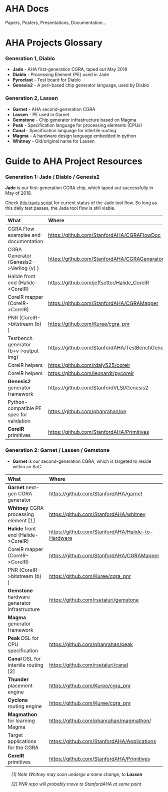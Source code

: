 # AHA Docs
Papers, Posters, Presentations, Documentation...

# AHA Projects Glossary

### Generation 1, Diablo
* **Jade**      - AHA first-generation CGRA, taped out May 2018
* **Diablo**    - Processing Element (PE) used in Jade
* **Pyroclast** - Test board for Diablo
* **Genesis2**  - A perl-based chip generator language, used by Diablo

### Generation 2, Lassen
* **Garnet**   - AHA second-generation CGRA
* **Lassen**   - PE used in Garnet
* **Gemstone** - Chip generator infrastructure based on Magma
* **Peak**     - Specification language for processing elements (CPUs)
* **Canal**    - Specification language for intertile routing
* **Magma**    - A hardware design language embedded in python
* **Whitney**  - Old/original name for Lassen


# Guide to AHA Project Resources
### Generation 1: Jade / Diablo / Genesis2

**Jade** is our first-generation CGRA chip, which taped out successfully in May of 2018.

Check [this travis script](https://travis-ci.org/StanfordAHA/CGRAFlow) 
for current status of the Jade tool flow. So long as this daily test passes, 
the Jade tool flow is still viable.


| What                                    | Where                               |
| :-------------------------------------- | :---------------------------------- |
| CGRA Flow examples and documentation    | https://github.com/StanfordAHA/CGRAFlowDoc
| CGRA Generator (Genesis2->Verilog (v) ) | https://github.com/StanfordAHA/CGRAGenerator|
| Halide front end (Halide->CoreIR)       | https://github.com/jeffsetter/Halide_CoreIR |
| CoreIR mapper (CoreIR->CoreIR)          | https://github.com/StanfordAHA/CGRAMapper   |
| PNR (CoreIR->bitstream (b) )            | https://github.com/Kuree/cgra_pnr           |
| Testbench generator (b+v->output img)   | https://github.com/StanfordAHA/TestBenchGenerator |
| CoreIR helpers                          | https://github.com/rdaly525/coreir          |
| CoreIR helpers                          | https://github.com/leonardt/pycoreir        |
| **Genesis2** generator framework        | https://github.com/StanfordVLSI/Genesis2 |
| Python-compatible PE spec for validation| https://github.com/phanrahan/pe     |
| **CoreIR** primitives                   | https://github.com/StanfordAHA/Primitives |

### Generation 2: Garnet / Lassen / Gemstone

* **Garnet** is our second-generation CGRA, which is targeted to reside within an SoC.


| What                                    | Where                               |
| :-------------------------------------- | :---------------------------------- |
| **Garnet** next-gen CGRA generator      | https://github.com/StanfordAHA/garnet |
| **Whitney** CGRA processing element [1] | https://github.com/StanfordAHA/whitney
| **Halide** front end (Halide->CoreIR)   | https://github.com/StanfordAHA/Halide-to-Hardware |
| CoreIR mapper (CoreIR->CoreIR)          | https://github.com/StanfordAHA/CGRAMapper
| PNR (CoreIR->bitstream (b) )            | https://github.com/Kuree/cgra_pnr        |
| **Gemstone** hardware generator infrastructure | https://github.com/rsetaluri/gemstone |
| **Magma** generator framework           | 
| **Peak** DSL for CPU specification      | https://github.com/phanrahan/peak
| **Canal** DSL for intertile routing [2] | https://github.com/rsetaluri/canal
| **Thunder** placement engine            | https://github.com/Kuree/cgra_pnr           |
| **Cyclone** routing engine              | https://github.com/Kuree/cgra_pnr           |
| **Magmathon** for learning Magma        | https://github.com/phanrahan/magmathon/ |
| Target applications for the CGRA        | https://github.com/StanfordAHA/Applications
| **CoreIR** primitives                   | https://github.com/StanfordAHA/Primitives |

&nbsp;&nbsp;&nbsp;&nbsp; <i>[1] Note Whitney may soon undergo a name change, to **Lassen**</i>

&nbsp;&nbsp;&nbsp;&nbsp; <i>[2] PNR repo will probably move to StanfordAHA at some point</i>





